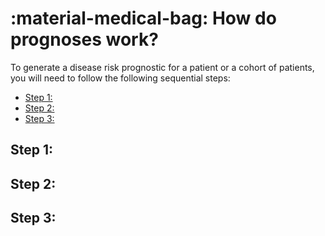 # :material-medical-bag: How do prognoses work? 


To generate a disease risk prognostic for a patient or a cohort of patients, you will need to follow the following sequential steps: 

- [Step 1:]()
- [Step 2:]()
- [Step 3:]()




## Step 1: 

## Step 2: 

## Step 3: 

